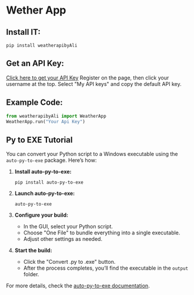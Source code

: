 # Wether App
## Install IT:
`pip install weatherapibyAli`

## Get an API Key:
[Click here to get your API Key](https://openweathermap.org/)
Register on the page, then click your username at the top. Select "My API keys" and copy the default API key.

## Example Code:
```python
from weatherapibyAli import WeatherApp
WeatherApp.run("Your Api Key")
```

## Py to EXE Tutorial

You can convert your Python script to a Windows executable using the `auto-py-to-exe` package. Here’s how:

1. **Install auto-py-to-exe:**
    ```
    pip install auto-py-to-exe
    ```

2. **Launch auto-py-to-exe:**
    ```
    auto-py-to-exe
    ```

3. **Configure your build:**
    - In the GUI, select your Python script.
    - Choose "One File" to bundle everything into a single executable.
    - Adjust other settings as needed.

4. **Start the build:**
    - Click the "Convert .py to .exe" button.
    - After the process completes, you’ll find the executable in the `output` folder.

For more details, check the [auto-py-to-exe documentation](https://github.com/brentvollebregt/auto-py-to-exe).